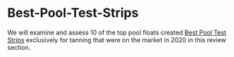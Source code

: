 # Best-Pool-Test-Strips
We will examine and assess 10 of the top pool floats created <a href="https://propertyguardmasters.com/">Best Pool Test Strips</a> exclusively for tanning that were on the market in 2020 in this review section. 
